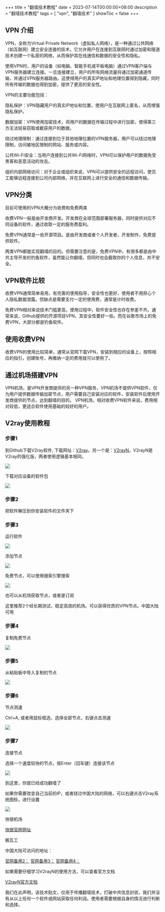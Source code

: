+++
title = "翻墙技术教程"
date = 2023-07-14T00:00:00+08:00
description = "翻墙技术教程"
tags = [
    "vpn",
    "翻墙技术"
]
showToc = false
+++

## VPN 介绍

VPN，全称为Virtual Private Network（虚拟私人网络），是一种通过公共网络（如互联网）建立安全连接的技术。它允许用户在连接到互联网时通过加密和隧道技术创建一个私密的网络，从而保护其在线通信和数据的安全性和隐私。

使用VPN时，用户的设备（如电脑、智能手机或平板电脑）通过VPN客户端与VPN服务器建立连接。一旦连接建立，用户的所有网络流量将通过加密通道传输，并通过VPN服务器路由。这使得用户的真实IP地址和地理位置得到隐藏，同时所有传输的数据也得到加密，提供了更高的安全性。

VPN的主要功能包括：

隐私保护：VPN隐藏用户的真实IP地址和位置，使用户在互联网上匿名，从而增强隐私保护。

数据加密：VPN使用加密技术，将用户的数据在传输过程中进行加密，使得第三方无法轻易窃取或截获用户的数据。

绕过地理限制：通过连接到位于其他地理位置的VPN服务器，用户可以绕过地理限制，访问被地区限制的网站、服务或内容。

公共Wi-Fi安全：当用户连接到公共Wi-Fi网络时，VPN可以保护用户的数据免受黑客和恶意活动的攻击。

组织内部网络访问：对于企业或组织来说，VPN可以提供安全的远程访问，使员工能够远程连接到公司内部网络，并在互联网上进行安全的通信和数据传输。

## VPN分类

目前可使用的VPN大概分为收费和免费两类

收费VPN一般是由开发商开发。开发商在全球范围部署服务器，同时提供对应不同设备的软件，通过收取一定的服务费盈利。

免费VPN通常是一些开源项目。是由开发商或者个人开发者，开发制作，免费提供软件。

两类VPN都能实现翻墙的目的。但需要注意的是，免费VPN中，有很多都是由中共主导开发的钓鱼软件，虽然能让你翻墙，但同时也会截取你的个人信息，并不安全。

## VPN软件比较

收费VPN通常简单易用，有完善的使用指导，安全性也更好，使用者不用担心个人隐私数据泄露。但缺点是需要支付一定的使用费，通常是计时收费。

免费VPN相对来说技术门槛更高，使用过程中，软件安全性也存在参差不齐。通常来说，Github提供的开源项目VPN，其安全性要好一些。而在谷歌市场上的免费VPN，大部分都是钓鱼软件。

## 使用收费VPN

收费VPN的使用比较简单，通常从官网下载VPN，安装到相应的设备上，按照相应的指引，创建账号，再缴纳一定的费用就可以使用了。

## 通过机场搭建VPN

VPN机场，是VPN开发商提供的另一种VPN服务，VPN机场不提供VPN软件，仅为用户提供数据传输加密节点，用户需要自己安装对应的软件，安装软件后使用开发商提供的节点，达到翻墙的目的。
VPN机场，相对收费VPN软件来说，费用相对较低，更适合软件使用基础的较好的用户。

## V2ray使用教程

### 步骤1

到Github下载V2ray软件, 下载网址：[V2ray](https://github.com/v2ray/v2ray-core)。另一个是：[V2rayN](https://github.com/2dust/v2rayN)。V2rayN是V2ray的强化版，两者使用逻辑基本相同。

![](https://raw.githubusercontent.com/guocdorg/guocdSitePicture/main/tutorial1.jpg)

下载对应设备的软件包

![](https://raw.githubusercontent.com/guocdorg/guocdSitePicture/main/tutorial2.jpg)

### 步骤2

把软件解压到你安装软件的文件夹下

### 步骤3

运行软件

![](https://raw.githubusercontent.com/guocdorg/guocdSitePicture/main/tutorial3.jpg)

添加节点

![](https://raw.githubusercontent.com/guocdorg/guocdSitePicture/main/tutorial4.jpg)

免费节点，可以使用搜索引擎搜索

![](https://raw.githubusercontent.com/guocdorg/guocdSitePicture/main/tutorial5.jpg)

也可以从机场获取节点，或者是订阅

这里推荐2个经长期测试，稳定高效的机场。可以获得优质的VPN节点。中国大陆可用

### 步骤4

复制免费节点

![](https://raw.githubusercontent.com/guocdorg/guocdSitePicture/main/tutorial6.jpg)

### 步骤5

从粘贴板中导入复制的节点

![](https://raw.githubusercontent.com/guocdorg/guocdSitePicture/main/tutorial7.jpg)

### 步骤6 

节点测速

Ctrl+A, 或者用鼠标框选，选择全部节点，右键点击测速

![](https://raw.githubusercontent.com/guocdorg/guocdSitePicture/main/tutorial8.jpg)

### 步骤7

连接节点

选择一个速度较快的节点，按Enter（回车键）连接该节点

![](https://raw.githubusercontent.com/guocdorg/guocdSitePicture/main/tutorial9.jpg)

到这里，你就已经成功翻墙了

如果你需要改变自己当前的IP，或者绕过中国大陆的网络，可以右键点击V2ray系统图标，进行设置

![](https://raw.githubusercontent.com/guocdorg/guocdSitePicture/main/tutorial10.jpg)

快银机场

[快银官网网址](https://kuaiyin.info/)

搬瓦工 

中国大陆可访问的地址：

[官网备用2：](https://justmysocks2.net/)
[官网备用3：](https://justmysocks3.net/)
[官网备用4：](https://justmysocks5.net/)

如果需要仔细学习V2rayN的使用方法，可以查看官方文档

[V2rayN官方文档](https://v2rayn.org/)

我们在此声明，该技术贴文，仅用于传播翻墙技术，打破中共信息封锁，我们并没有从以上任何一个软件或网站获取任何利润。使用者需要根据自身的情况进行判断和选择。


